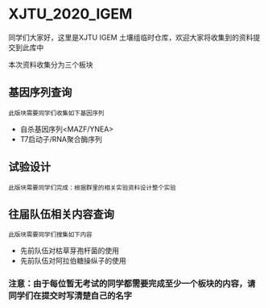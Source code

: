 # XJTU_2020_IGEM

同学们大家好，这里是XJTU IGEM 土壤组临时仓库，欢迎大家将收集到的资料提交到此库中

本次资料收集分为三个板块

## 基因序列查询
    此版块需要同学们收集如下基因序列
+ 自杀基因序列<MAZF/YNEA>
+ T7启动子/RNA聚合酶序列
## 试验设计
    此版块需要同学们完成：根据群里的相关实验资料设计整个实验
## 往届队伍相关内容查询
    此版块需要同学们搜集如下内容
+ 先前队伍对枯草芽孢杆菌的使用
+ 先前队伍对阿拉伯糖操纵子的使用

### 注意：由于每位暂无考试的同学都需要完成至少一个板块的内容，请同学们在提交时写清楚自己的名字